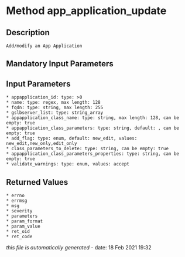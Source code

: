 # Method app_application_update

## Description
	Add/modify an App Application

## Mandatory Input Parameters

## Input Parameters
	* appapplication_id: type: >0
	* name: type: regex, max length: 128
	* fqdn: type: string, max length: 255
	* gslbserver_list: type: string_array
	* appapplication_class_name: type: string, max length: 128, can be empty: true
	* appapplication_class_parameters: type: string, default: , can be empty: true
	* add_flag: type: enum, default: new_edit, values: new_edit,new_only,edit_only
	* class_parameters_to_delete: type: string, can be empty: true
	* appapplication_class_parameters_properties: type: string, can be empty: true
	* validate_warnings: type: enum, values: accept

## Returned Values
	* errno
	* errmsg
	* msg
	* severity
	* parameters
	* param_format
	* param_value
	* ret_oid
	* ret_code


*this file is automatically generated* - date: 18 Feb 2021 19:32